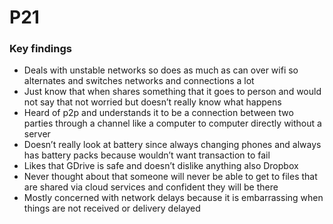 # P21

### Key findings

* Deals with unstable networks so does as much as can over wifi so alternates and switches networks and connections a lot
* Just know that when shares something that it goes to person and would not say that not worried but doesn’t really know what happens
* Heard of p2p and understands it to be a connection between two parties through a channel like a computer to computer directly without a server
* Doesn’t really look at battery since always changing phones and always has battery packs because wouldn’t want transaction to fail
* Likes that GDrive is safe and doesn’t dislike anything also Dropbox
* Never thought about that someone will never be able to get to files that are shared via cloud services and confident they will be there
* Mostly concerned with network delays because it is embarrassing when things are not received or delivery delayed

